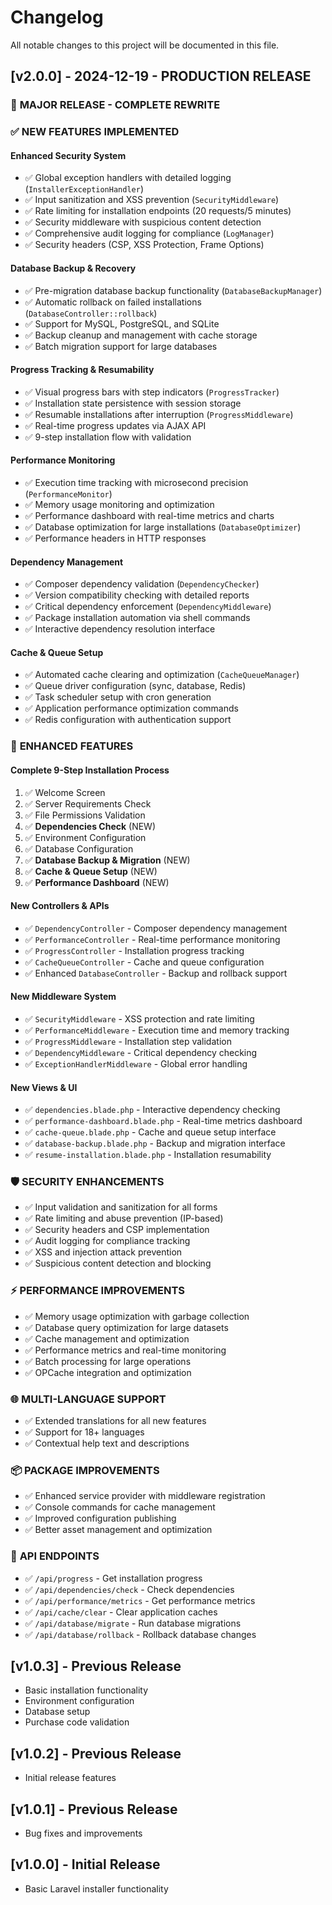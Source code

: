# Changelog

All notable changes to this project will be documented in this file.

## [v2.0.0] - 2024-12-19 - **PRODUCTION RELEASE**

### 🚀 **MAJOR RELEASE - COMPLETE REWRITE**

### ✅ **NEW FEATURES IMPLEMENTED**

#### **Enhanced Security System**
- ✅ Global exception handlers with detailed logging (`InstallerExceptionHandler`)
- ✅ Input sanitization and XSS prevention (`SecurityMiddleware`)
- ✅ Rate limiting for installation endpoints (20 requests/5 minutes)
- ✅ Security middleware with suspicious content detection
- ✅ Comprehensive audit logging for compliance (`LogManager`)
- ✅ Security headers (CSP, XSS Protection, Frame Options)

#### **Database Backup & Recovery**
- ✅ Pre-migration database backup functionality (`DatabaseBackupManager`)
- ✅ Automatic rollback on failed installations (`DatabaseController::rollback`)
- ✅ Support for MySQL, PostgreSQL, and SQLite
- ✅ Backup cleanup and management with cache storage
- ✅ Batch migration support for large databases

#### **Progress Tracking & Resumability**
- ✅ Visual progress bars with step indicators (`ProgressTracker`)
- ✅ Installation state persistence with session storage
- ✅ Resumable installations after interruption (`ProgressMiddleware`)
- ✅ Real-time progress updates via AJAX API
- ✅ 9-step installation flow with validation

#### **Performance Monitoring**
- ✅ Execution time tracking with microsecond precision (`PerformanceMonitor`)
- ✅ Memory usage monitoring and optimization
- ✅ Performance dashboard with real-time metrics and charts
- ✅ Database optimization for large installations (`DatabaseOptimizer`)
- ✅ Performance headers in HTTP responses

#### **Dependency Management**
- ✅ Composer dependency validation (`DependencyChecker`)
- ✅ Version compatibility checking with detailed reports
- ✅ Critical dependency enforcement (`DependencyMiddleware`)
- ✅ Package installation automation via shell commands
- ✅ Interactive dependency resolution interface

#### **Cache & Queue Setup**
- ✅ Automated cache clearing and optimization (`CacheQueueManager`)
- ✅ Queue driver configuration (sync, database, Redis)
- ✅ Task scheduler setup with cron generation
- ✅ Application performance optimization commands
- ✅ Redis configuration with authentication support

### 🔧 **ENHANCED FEATURES**

#### **Complete 9-Step Installation Process**
1. ✅ Welcome Screen
2. ✅ Server Requirements Check
3. ✅ File Permissions Validation
4. ✅ **Dependencies Check** (NEW)
5. ✅ Environment Configuration
6. ✅ Database Configuration
7. ✅ **Database Backup & Migration** (NEW)
8. ✅ **Cache & Queue Setup** (NEW)
9. ✅ **Performance Dashboard** (NEW)

#### **New Controllers & APIs**
- ✅ `DependencyController` - Composer dependency management
- ✅ `PerformanceController` - Real-time performance monitoring
- ✅ `ProgressController` - Installation progress tracking
- ✅ `CacheQueueController` - Cache and queue configuration
- ✅ Enhanced `DatabaseController` - Backup and rollback support

#### **New Middleware System**
- ✅ `SecurityMiddleware` - XSS protection and rate limiting
- ✅ `PerformanceMiddleware` - Execution time and memory tracking
- ✅ `ProgressMiddleware` - Installation step validation
- ✅ `DependencyMiddleware` - Critical dependency checking
- ✅ `ExceptionHandlerMiddleware` - Global error handling

#### **New Views & UI**
- ✅ `dependencies.blade.php` - Interactive dependency checking
- ✅ `performance-dashboard.blade.php` - Real-time metrics dashboard
- ✅ `cache-queue.blade.php` - Cache and queue setup interface
- ✅ `database-backup.blade.php` - Backup and migration interface
- ✅ `resume-installation.blade.php` - Installation resumability

### 🛡️ **SECURITY ENHANCEMENTS**
- ✅ Input validation and sanitization for all forms
- ✅ Rate limiting and abuse prevention (IP-based)
- ✅ Security headers and CSP implementation
- ✅ Audit logging for compliance tracking
- ✅ XSS and injection attack prevention
- ✅ Suspicious content detection and blocking

### ⚡ **PERFORMANCE IMPROVEMENTS**
- ✅ Memory usage optimization with garbage collection
- ✅ Database query optimization for large datasets
- ✅ Cache management and optimization
- ✅ Performance metrics and real-time monitoring
- ✅ Batch processing for large operations
- ✅ OPCache integration and optimization

### 🌐 **MULTI-LANGUAGE SUPPORT**
- ✅ Extended translations for all new features
- ✅ Support for 18+ languages
- ✅ Contextual help text and descriptions

### 📦 **PACKAGE IMPROVEMENTS**
- ✅ Enhanced service provider with middleware registration
- ✅ Console commands for cache management
- ✅ Improved configuration publishing
- ✅ Better asset management and optimization

### 🔄 **API ENDPOINTS**
- ✅ `/api/progress` - Get installation progress
- ✅ `/api/dependencies/check` - Check dependencies
- ✅ `/api/performance/metrics` - Get performance metrics
- ✅ `/api/cache/clear` - Clear application caches
- ✅ `/api/database/migrate` - Run database migrations
- ✅ `/api/database/rollback` - Rollback database changes

## [v1.0.3] - Previous Release
- Basic installation functionality
- Environment configuration
- Database setup
- Purchase code validation

## [v1.0.2] - Previous Release
- Initial release features

## [v1.0.1] - Previous Release
- Bug fixes and improvements

## [v1.0.0] - Initial Release
- Basic Laravel installer functionality